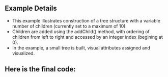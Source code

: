 ## Example Details

-   This example illustrates construction of a tree structure with a variable number of children (currently set to a maximum of 10).
-   Children are added using the addChild() method, with ordering of children from left to right and accessed by an integer index (begining at 0).
-   In the example, a small tree is built, visual attributes assigned and visualized.

## Here is the final code:

[](./testing/c++/tree.cpp.html)